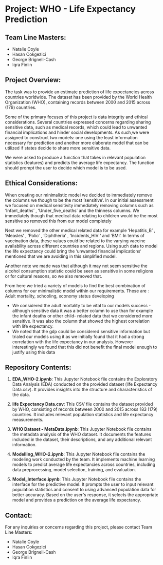 # Project: WHO - Life Expectancy Prediction

## Team Line Masters:
- Natalie Coyle
- Hasan Cokgezici
- George Brignell-Cash
- Iqra Finiin

## Project Overview:
The task was to provide an estimate prediction of life expectancies across countries worldwide. The dataset has been provided by the World Health Organization (WHO), containing records between 2000 and 2015 across (179) countries. 

Some of the primary focuses of this project is data integrity and ethical considerations. Several countries expressed concerns regarding sharing sensitive data, such as medical records, which could lead to unwanted financial implications and hinder social developments. As such,we were assigned to construct two models: one using the least information necessary for prediction and another more elaborate model that can be utilized if states decide to share more sensitive data.

We were asked to produce a function that takes in relevant population statistics (features) and predicts the average life expectancy. The function should prompt the user to decide which model is to be used.

## Ethical Considerations:
When creating our minimalistic model we decided to immediately remove the columns we though to be the most ‘sensitive’. In our initial assessment we focused on medical sensitivity immediately removing columns such as ‘Infant_deaths’ , ‘Under_five_deaths’  and the thinness columns. We immediately though that medical data relating to children would be the most sensitive so removed this from our model completely

Next we removed the other medical related data for example ‘Hepatitis_B’ , ‘Measles’ , ’Polio’ , ‘Diphtheria’ , ’Incidents_HIV ‘ and ‘BMI’. In terms of vaccination data, these values could be related to the varying vaccine availability across different countries and regions. Using such data to model the life expectancy could bring the ‘unwanted financial implications‘ mentioned  that we are avoiding in this simplified model.

Another note we made was that although it may not seem sensitive the alcohol consumption statistic could be seen as sensitive in some religions or for cultural reasons, so we also removed that.

From here we tried a variety of models to find the best combination of columns for our minimalistic model within our requirements. These are : Adult mortality, schooling, economy status developing 

* We considered the adult mortality to be vital to our models success - although sensitive data it was a better column to use than for example the infant deaths or other child- related data that we considered more sensitive. It was also the column that showed the highest correlation with life expectancy.
* We noted that the gdp could be considered sensitive information but trialed our models using it as we initially found that it had a strong correlation with the life expectancy in our analysis. However interestingly we found that this did not benefit the final model enough to justify using this data 

## Repository Contents:

1. **EDA_WHO-2.ipynb**: This Jupyter Notebook file contains the Exploratory Data Analysis (EDA) conducted on the provided dataset (life Expectancy Data.csv). It provides insights into the structure and characteristics of the data.

2. **life Expectancy Data.csv**: This CSV file contains the dataset provided by WHO, consisting of records between 2000 and 2015 across 183 (179) countries. It includes relevant population statistics and life expectancy measurements.

3. **WHO Dataset - MetaData.ipynb**: This Jupyter Notebook file contains the metadata analysis of the WHO dataset. It documents the features included in the dataset, their descriptions, and any additional relevant information.

4. **Modelling_WHO-2.ipynb**: This Jupyter Notebook file contains the modeling work conducted by the team. It implements machine learning models to predict average life expectancies across countries, including data preprocessing, model selection, training, and evaluation.

5. **Model_Interface.ipynb**: This Jupyter Notebook file contains the interface for the predictive model. It prompts the user to input relevant population statistics and consent to using advanced population data for better accuracy. Based on the user's response, it selects the appropriate model and provides a prediction on the average life expectancy.

## Contact:
For any inquiries or concerns regarding this project, please contact Team Line Masters:
- Natalie Coyle
- Hasan Cokgezici
- George Brignell-Cash
- Iqra Finiin
